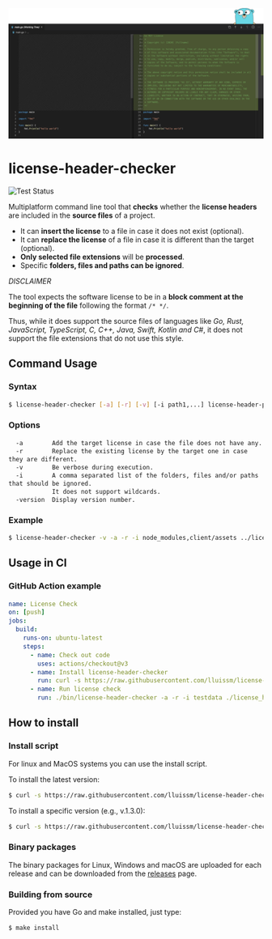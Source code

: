 ![Header](images/header.png)

# license-header-checker

![Test Status](https://github.com/lluissm/license-header-checker/workflows/Test/badge.svg)

Multiplatform command line tool that **checks** whether the **license headers** are included in the **source files** of a project.

- It can **insert the license** to a file in case it does not exist (optional).
- It can **replace the license** of a file in case it is different than the target (optional).
- **Only selected file extensions** will be **processed**.
- Specific **folders, files and paths can be ignored**.

_DISCLAIMER_

The tool expects the software license to be in a **block comment at the beginning of the file** following the format `/* */`.

Thus, while it does support the source files of languages like _Go, Rust, JavaScript, TypeScript, C, C++, Java, Swift, Kotlin and C#_, it does not support the file extensions that do not use this style.

## Command Usage

### Syntax

```bash
$ license-header-checker [-a] [-r] [-v] [-i path1,...] license-header-path src-path extensions...
```

### Options

```
  -a        Add the target license in case the file does not have any.
  -r        Replace the existing license by the target one in case they are different.
  -v        Be verbose during execution.
  -i        A comma separated list of the folders, files and/or paths that should be ignored.
            It does not support wildcards.
  -version  Display version number.
```

### Example

```bash
$ license-header-checker -v -a -r -i node_modules,client/assets ../license_header.txt . js ts
```

## Usage in CI

### GitHub Action example

```yml
name: License Check
on: [push]
jobs:
  build:
    runs-on: ubuntu-latest
    steps:
      - name: Check out code
        uses: actions/checkout@v3
      - name: Install license-header-checker
        run: curl -s https://raw.githubusercontent.com/lluissm/license-header-checker/master/install.sh | bash
      - name: Run license check
        run: ./bin/license-header-checker -a -r -i testdata ./license_header.txt . go && [[ -z `git status -s` ]]
```

## How to install

### Install script

For linux and MacOS systems you can use the install script.

To install the latest version:

```bash
$ curl -s https://raw.githubusercontent.com/lluissm/license-header-checker/master/install.sh | bash
```

To install a specific version (e.g., v.1.3.0):

```bash
$ curl -s https://raw.githubusercontent.com/lluissm/license-header-checker/master/install.sh | bash -s v1.3.0
```

### Binary packages

The binary packages for Linux, Windows and macOS are uploaded for each release and can be downloaded from the [releases](https://github.com/lluissm/license-header-checker/releases) page.

### Building from source

Provided you have Go and make installed, just type:

```bash
$ make install
```
